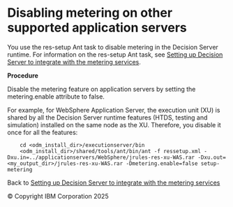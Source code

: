 # Disabling metering on other supported application servers

You use the res-setup Ant task to disable metering in the Decision Server runtime. For information on the res-setup Ant task, see [Setting up Decision Server to integrate with the metering services](../dssetup.md).

**Procedure**

Disable the metering feature on application servers by setting the metering.enable attribute to false.

For example, for WebSphere Application Server, the execution unit (XU) is shared by all the Decision Server runtime features (HTDS, testing and simulation) installed on the same node as the XU. Therefore, you disable it once for all the features:

        cd <odm_install_dir>/executionserver/bin
        <odm_install_dir>/shared/tools/ant/bin/ant -f ressetup.xml -Dxu.in=../applicationservers/WebSphere/jrules-res-xu-WAS.rar -Dxu.out=<my_output_dir>/jrules-res-xu-WAS.rar -Dmetering.enable=false setup-metering

Back to [Setting up Decision Server to integrate with the metering services](../dssetup.md)

© Copyright IBM Corporation 2025

